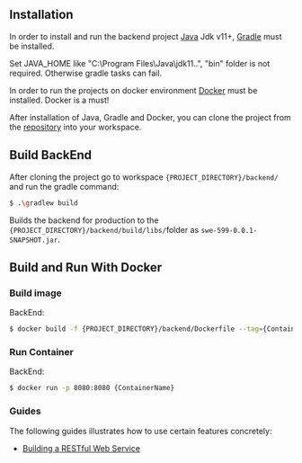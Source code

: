 ## Installation

In order to install and run the backend project [Java](https://www.java.com) Jdk v11+, [Gradle](https://gradle.org/) must be installed.

Set JAVA_HOME like "C:\Program Files\Java\jdk11..", "bin" folder is not required. Otherwise gradle tasks can fail.

In order to run the projects on docker environment [Docker](https://docs.docker.com/) must be installed. Docker is a must!

After installation  of Java, Gradle and Docker, you can clone the project from the [repository](https://github.com/altugcagri/boun-swe-599.git) into your workspace.

## Build BackEnd

After cloning the project go to workspace `{PROJECT_DIRECTORY}/backend/` and run the gradle command:

```sh
$ .\gradlew build
```

Builds the backend for production to the `{PROJECT_DIRECTORY}/backend/build/libs/`folder as `swe-599-0.0.1-SNAPSHOT.jar`.<br>

## Build and Run With Docker

### Build image 

BackEnd:

```sh
$ docker build -f {PROJECT_DIRECTORY}/backend/Dockerfile --tag={ContainerName} .
```

### Run Container

BackEnd:

```sh
$ docker run -p 8080:8080 {ContainerName}
```


### Guides
The following guides illustrates how to use certain features concretely:

* [Building a RESTful Web Service](https://spring.io/guides/gs/rest-service/)

